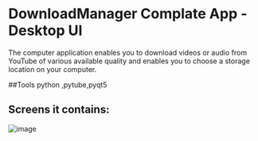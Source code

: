 # DownloadManager Complate App - Desktop UI


The computer application enables you to download videos or audio from YouTube 
of various available quality and enables you to choose a storage location on your computer.

##Tools
python ,pytube,pyqt5



## Screens it contains:

![image](https://user-images.githubusercontent.com/96108341/177016538-c7127493-e269-4c5c-b4f6-4dbffff38789.png)
